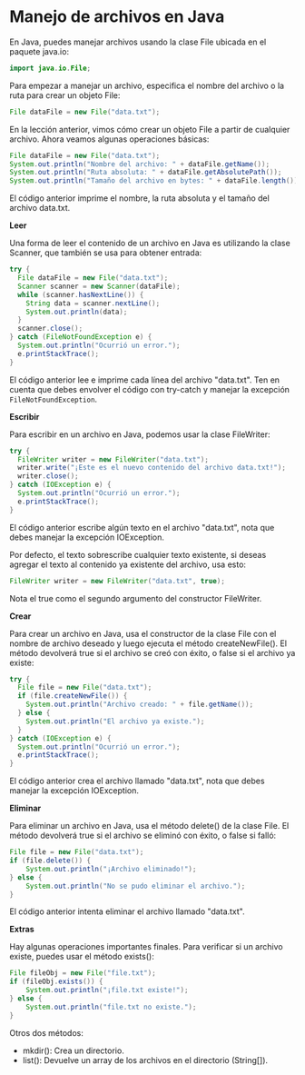 
# Manejo de archivos en Java

En Java, puedes manejar archivos usando la clase File ubicada en el paquete java.io:
```java
import java.io.File;
```
Para empezar a manejar un archivo, especifica el nombre del archivo o la ruta para crear un objeto File:
```java
File dataFile = new File("data.txt");
```
En la lección anterior, vimos cómo crear un objeto File a partir de cualquier archivo. Ahora veamos algunas operaciones básicas:
```java
File dataFile = new File("data.txt");
System.out.println("Nombre del archivo: " + dataFile.getName());
System.out.println("Ruta absoluta: " + dataFile.getAbsolutePath());
System.out.println("Tamaño del archivo en bytes: " + dataFile.length());
```
El código anterior imprime el nombre, la ruta absoluta y el tamaño del archivo data.txt.

**Leer**

Una forma de leer el contenido de un archivo en Java es utilizando la clase Scanner, que también se usa para obtener entrada:
```java
try {
  File dataFile = new File("data.txt");
  Scanner scanner = new Scanner(dataFile);
  while (scanner.hasNextLine()) {
    String data = scanner.nextLine();
    System.out.println(data);
  }
  scanner.close();
} catch (FileNotFoundException e) {
  System.out.println("Ocurrió un error.");
  e.printStackTrace();
}
```
El código anterior lee e imprime cada línea del archivo "data.txt".
Ten en cuenta que debes envolver el código con try-catch y manejar la excepción `FileNotFoundException`.

**Escribir**

Para escribir en un archivo en Java, podemos usar la clase FileWriter:
```java
try {
  FileWriter writer = new FileWriter("data.txt");
  writer.write("¡Este es el nuevo contenido del archivo data.txt!");
  writer.close();
} catch (IOException e) {
  System.out.println("Ocurrió un error.");
  e.printStackTrace();
}
```
El código anterior escribe algún texto en el archivo "data.txt", nota que debes manejar la excepción IOException.

Por defecto, el texto sobrescribe cualquier texto existente, si deseas agregar el texto al contenido ya existente del archivo, usa esto:
```java
FileWriter writer = new FileWriter("data.txt", true);
```
Nota el true como el segundo argumento del constructor FileWriter.

**Crear**

Para crear un archivo en Java, usa el constructor de la clase File con el nombre de archivo deseado y luego ejecuta el método createNewFile(). El método devolverá true si el archivo se creó con éxito, o false si el archivo ya existe:
```java
try {
  File file = new File("data.txt");
  if (file.createNewFile()) {
    System.out.println("Archivo creado: " + file.getName());
  } else {
    System.out.println("El archivo ya existe.");
  }
} catch (IOException e) {
  System.out.println("Ocurrió un error.");
  e.printStackTrace();
}
```
El código anterior crea el archivo llamado "data.txt", nota que debes manejar la excepción IOException.

**Eliminar**

Para eliminar un archivo en Java, usa el método delete() de la clase File. El método devolverá true si el archivo se eliminó con éxito, o false si falló:
```java
File file = new File("data.txt"); 
if (file.delete()) { 
    System.out.println("¡Archivo eliminado!");
} else {
    System.out.println("No se pudo eliminar el archivo.");
}
```
El código anterior intenta eliminar el archivo llamado "data.txt".

**Extras**

Hay algunas operaciones importantes finales. Para verificar si un archivo existe, puedes usar el método exists():
```java
File fileObj = new File("file.txt");
if (fileObj.exists()) {
    System.out.println("¡file.txt existe!");
} else {
    System.out.println("file.txt no existe.");
}
```
Otros dos métodos:

- mkdir(): Crea un directorio.
- list(): Devuelve un array de los archivos en el directorio (String[]).
